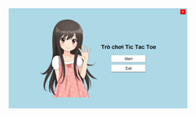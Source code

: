 <div align="center">
  <img height="200" src="https://raw.githubusercontent.com/Avcuongy/Tic-Tac-Toe/master/Audio%20And%20Picture/Tic%20tac%20toe.png"  />
</div>
